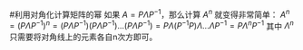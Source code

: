 #利用对角化计算矩阵的幂
如果 $A = P \Lambda P^{-1}$，那么计算 $A^n$ 就变得非常简单：
    $A^n = (P \Lambda P^{-1})^n = (P \Lambda P^{-1})(P \Lambda P^{-1})...(P \Lambda P^{-1}) = P \Lambda (P^{-1}P) \Lambda ... \Lambda P^{-1} = P \Lambda^n P^{-1}$
    其中 $\Lambda^n$ 只需要将对角线上的元素各自n次方即可。